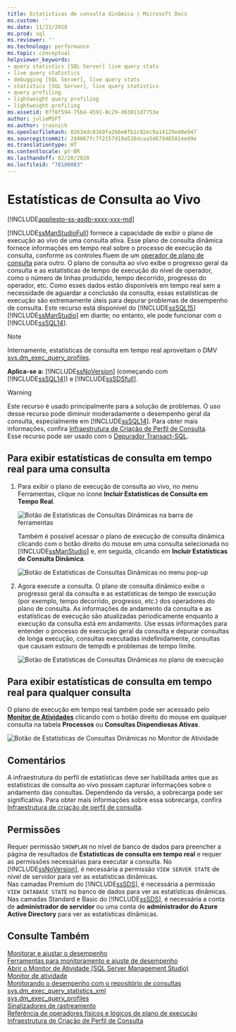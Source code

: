 ```yaml
---
title: Estatísticas de consulta dinâmica | Microsoft Docs
ms.custom: ''
ms.date: 11/21/2018
ms.prod: sql
ms.reviewer: ''
ms.technology: performance
ms.topic: conceptual
helpviewer_keywords:
- query statistics [SQL Server] live query stats
- live query statistics
- debugging [SQL Server], live query stats
- statistics [SQL Server], live query statistics
- query profiling
- lightweight query profiling
- lightweight profiling
ms.assetid: 07f8f594-75b4-4591-8c29-d63811d7753e
author: julieMSFT
ms.author: jrasnick
ms.openlocfilehash: 82634dc8169fa266e6fb1c92ec9a14129e40e947
ms.sourcegitcommit: 2d4067fc7f2157d10a526dcaa5d67948581ee49e
ms.translationtype: HT
ms.contentlocale: pt-BR
ms.lasthandoff: 02/28/2020
ms.locfileid: "78180083"
---
```

# <a name="live-query-statistics"></a>Estatísticas de Consulta ao Vivo
[!INCLUDE[appliesto-ss-asdb-xxxx-xxx-md](../../includes/appliesto-ss-asdb-xxxx-xxx-md.md)]

[!INCLUDE[ssManStudioFull](../../includes/ssmanstudiofull-md.md)] fornece a capacidade de exibir o plano de execução ao vivo de uma consulta ativa. Esse plano de consulta dinâmica fornece informações em tempo real sobre o processo de execução da consulta, conforme os controles fluem de um [operador de plano de consulta](../../relational-databases/showplan-logical-and-physical-operators-reference.md) para outro. O plano de consulta ao vivo exibe o progresso geral da consulta e as estatísticas de tempo de execução do nível de operador, como o número de linhas produzido, tempo decorrido, progresso do operador, etc. Como esses dados estão disponíveis em tempo real sem a necessidade de aguardar a conclusão da consulta, essas estatísticas de execução são extremamente úteis para depurar problemas de desempenho de consulta. Este recurso está disponível do [!INCLUDE[ssSQL15](../../includes/sssql15-md.md)] [!INCLUDE[ssManStudio](../../includes/ssmanstudio-md.md)] em diante; no entanto, ele pode funcionar com o [!INCLUDE[ssSQL14](../../includes/sssql14-md.md)].  

> [!NOTE]
> Internamente, estatísticas de consulta em tempo real aproveitam o DMV [sys.dm_exec_query_profiles](../../relational-databases/system-dynamic-management-views/sys-dm-exec-query-profiles-transact-sql.md).
  
**Aplica-se a:** [!INCLUDE[ssNoVersion](../../includes/ssnoversion-md.md)] (começando com [!INCLUDE[ssSQL14](../../includes/sssql14-md.md)]) e [!INCLUDE[ssSDSfull](../../includes/sssdsfull-md.md)].  
  
> [!WARNING]  
> Este recurso é usado principalmente para a solução de problemas. O uso desse recurso pode diminuir moderadamente o desempenho geral da consulta, especialmente em [!INCLUDE[ssSQL14](../../includes/sssql14-md.md)]. Para obter mais informações, confira [Infraestrutura de Criação de Perfil de Consulta](../../relational-databases/performance/query-profiling-infrastructure.md).  
> Esse recurso pode ser usado com o [Depurador Transact-SQL](../../relational-databases/scripting/configure-firewall-rules-before-running-the-tsql-debugger.md).  
  
## <a name="to-view-live-query-statistics-for-one-query"></a>Para exibir estatísticas de consulta em tempo real para uma consulta 
  
1.  Para exibir o plano de execução de consulta ao vivo, no menu Ferramentas, clique no ícone **Incluir Estatísticas de Consulta em Tempo Real**.  
  
     ![Botão de Estatísticas de Consultas Dinâmicas na barra de ferramentas](../../relational-databases/performance/media/livequerystatstoolbar.png "Botão de Estatísticas de Consultas Dinâmicas na barra de ferramentas")  
  
     Também é possível acessar o plano de execução de consulta dinâmica clicando com o botão direito do mouse em uma consulta selecionada no [!INCLUDE[ssManStudio](../../includes/ssmanstudio-md.md)] e, em seguida, clicando em **Incluir Estatísticas de Consulta Dinâmica**.  
  
     ![Botão de Estatísticas de Consultas Dinâmicas no menu pop-up](../../relational-databases/performance/media/livequerystatsmenu.png "Botão de Estatísticas de Consultas Dinâmicas no menu pop-up")  
  
2.  Agora execute a consulta. O plano de consulta dinâmico exibe o progresso geral da consulta e as estatísticas de tempo de execução (por exemplo, tempo decorrido, progresso, etc.) dos operadores do plano de consulta. As informações de andamento da consulta e as estatísticas de execução são atualizadas periodicamente enquanto a execução da consulta está em andamento. Use essas informações para entender o processo de execução geral da consulta e depurar consultas de longa execução, consultas executadas indefinidamente, consultas que causam estouro de tempdb e problemas de tempo limite.  
  
     ![Botão de Estatísticas de Consultas Dinâmicas no plano de execução](../../relational-databases/performance/media/livequerystatsplan.png "Botão de Estatísticas de Consultas Dinâmicas no plano de execução")  
  
## <a name="to-view-live-query-statistics-for-any-query"></a>Para exibir estatísticas de consulta em tempo real para qualquer consulta 

O plano de execução em tempo real também pode ser acessado pelo **[Monitor de Atividades](../../relational-databases/performance-monitor/activity-monitor.md)** clicando com o botão direito do mouse em qualquer consulta na tabela **Processos** ou **Consultas Dispendiosas Ativas**.  
  
 ![Botão de Estatísticas de Consultas Dinâmicas no Monitor de Atividade](../../relational-databases/performance/media/livequerystatsactmon.png "Botão de Estatísticas de Consultas Dinâmicas no Monitor de Atividade")  
  
## <a name="remarks"></a>Comentários  
 A infraestrutura do perfil de estatísticas deve ser habilitada antes que as estatísticas de consulta ao vivo possam capturar informações sobre o andamento das consultas. Dependendo da versão, a sobrecarga pode ser significativa. Para obter mais informações sobre essa sobrecarga, confira [Infraestrutura de criação de perfil de consulta](../../relational-databases/performance/query-profiling-infrastructure.md).
  
## <a name="permissions"></a>Permissões  
Requer permissão `SHOWPLAN` no nível de banco de dados para preencher a página de resultados de **Estatísticas de consulta em tempo real** e requer as permissões necessárias para executar a consulta.
No [!INCLUDE[ssNoVersion](../../includes/ssnoversion-md.md)], é necessária a permissão `VIEW SERVER STATE` de nível de servidor para ver as estatísticas dinâmicas.  
Nas camadas Premium do [!INCLUDE[ssSDS](../../includes/sssds-md.md)], é necessária a permissão `VIEW DATABASE STATE` no banco de dados para ver as estatísticas dinâmicas. Nas camadas Standard e Basic do [!INCLUDE[ssSDS](../../includes/sssds-md.md)], é necessária a conta de **administrador do servidor** ou uma conta de **administrador do Azure Active Directory** para ver as estatísticas dinâmicas.
  
## <a name="see-also"></a>Consulte Também  
 [Monitorar e ajustar o desempenho](../../relational-databases/performance/monitor-and-tune-for-performance.md)     
 [Ferramentas para monitoramento e ajuste de desempenho](../../relational-databases/performance/performance-monitoring-and-tuning-tools.md)     
 [Abrir o Monitor de Atividade &#40;SQL Server Management Studio&#41;](../../relational-databases/performance-monitor/open-activity-monitor-sql-server-management-studio.md)     
 [Monitor de atividade](../../relational-databases/performance-monitor/activity-monitor.md)     
 [Monitorando o desempenho com o repositório de consultas](../../relational-databases/performance/monitoring-performance-by-using-the-query-store.md)     
 [sys.dm_exec_query_statistics_xml](../../relational-databases/system-dynamic-management-views/sys-dm-exec-query-statistics-xml-transact-sql.md)     
 [sys.dm_exec_query_profiles](../../relational-databases/system-dynamic-management-views/sys-dm-exec-query-profiles-transact-sql.md)     
 [Sinalizadores de rastreamento](../../t-sql/database-console-commands/dbcc-traceon-trace-flags-transact-sql.md)    
 [Referência de operadores físicos e lógicos de plano de execução](../../relational-databases/showplan-logical-and-physical-operators-reference.md)     
 [Infraestrutura de Criação de Perfil de Consulta](../../relational-databases/performance/query-profiling-infrastructure.md)   
